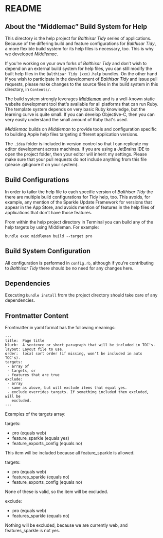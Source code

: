 README
======

About the “Middlemac” Build System for Help
-------------------------------------------
This directory is the help project for _Balthisar Tidy_ series of applications.
Because of the differing build and feature configurations for _Balthisar Tidy_,
a more flexible build system for its help files is necessary, too. This is why
we developed _Middlemac_. 

If you're working on your own forks of _Balthisar Tidy_ and don’t wish to
depend on an external build system for help files, you can still modify the
built help files in the `Balthisar Tidy (xxx).help` bundles. On the other hand
if you wish to participate in the development of _Balthisar Tidy_ and issue pull
requests, please make changes to the source files in the build system in this
directory, in `Contents/`.

The build system strongly leverages [_Middleman_](http://middlemanapp.com/) and
is a well-known static website development tool that's available for all
platforms that can run Ruby. The template system depends on very basic Ruby
knowledge, but the learning curve is quite small. If you can develop
Objective-C, then you can very easily understand the small amount of Ruby that's
used.

_Middlemac_ builds on _Middleman_ to provide tools and configuration specific to
building Apple help files targeting different application versions.

The `.idea` folder is included in version control so that I can replicate my
editor development across machines. If you are using a JetBrains IDE to open
the project folder, then your editor will inherit my settings. Please make
sure that your pull requests do not include anything from this file (please
.gitignore it on your system).


Build Configurations
--------------------
In order to tailor the help file to each specific version of _Balthisar Tidy_
the there are multiple build configurations for Tidy help, too. This avoids,
for example, any mention of the Sparkle Update Framework for versions that
appear in the App Store, and avoids mention of features in the help files of
applications that don't have those features.

From within the help project directory in Terminal you can build any of the
help targets by using Middleman. For example: 

`bundle exec middleman build --target pro`


Build System Configuration
--------------------------
All configuration is performed in `config.rb`, although if you're contributing
to _Balthisar Tidy_ there should be no need for any changes here.


Dependencies
------------
Executing `bundle install` from the project directory should take care of any
dependencies.


Frontmatter Content
-------------------
Frontmatter in yaml format has the following meanings:

~~~~~~~~~~~~
---
title:  Page title
blurb:  A sentence or short paragraph that will be included in TOC's.
layout: Layout file to use.
order:  local sort order (if missing, won't be included in auto TOC's).
targets:
 - array of
 - targets, or
 - features that are true
exclude:
 - array
 - same as above, but will exclude items that equal yes.
 - exclude overrides targets. If something included then excluded, will be
   excluded.
---
~~~~~~~~~~~~


Examples of the targets array:

targets:
 - pro (equals web)
 - feature_sparkle (equals yes)
 - feature_exports_config (equals no)

This item will be included because all feature_sparkle is allowed.

targets:
 - pro (equals web)
 - features_sparkle (equals no)
 - feature_exports_config (equals no)

None of these is valid, so the item will be excluded.

exclude:
 - pro (equals web)
 - features_sparkle (equals no)

Nothing will be excluded, because we are currently web, and features_sparkle is
not yes.
